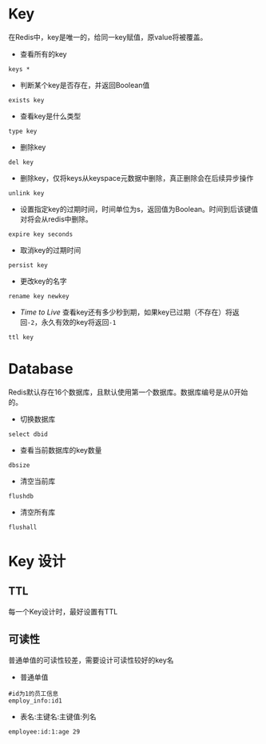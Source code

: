 # Key

在Redis中，key是唯一的，给同一key赋值，原value将被覆盖。

- 查看所有的key

```
keys *
```

- 判断某个key是否存在，并返回Boolean值

```
exists key
```

- 查看key是什么类型

```
type key
```

- 删除key

```
del key
```

- 删除key，仅将keys从keyspace元数据中删除，真正删除会在后续异步操作

```
unlink key
```

- 设置指定key的过期时间，时间单位为s，返回值为Boolean。时间到后该键值对将会从redis中删除。

```
expire key seconds
```

- 取消key的过期时间

```
persist key
```

- 更改key的名字

```
rename key newkey
```



- $Time\ to\ Live$ 查看key还有多少秒到期，如果key已过期（不存在）将返回`-2`，永久有效的key将返回`-1`

```
ttl key
```

# Database

Redis默认存在16个数据库，且默认使用第一个数据库。数据库编号是从0开始的。

- 切换数据库

```
select dbid
```

- 查看当前数据库的key数量

```
dbsize
```

- 清空当前库

```
flushdb
```

- 清空所有库

```
flushall
```



# Key 设计

## TTL

每一个Key设计时，最好设置有TTL

## 可读性

普通单值的可读性较差，需要设计可读性较好的key名

- 普通单值

```
#id为1的员工信息
employ_info:id1
```

- 表名:主键名:主键值:列名

```
employee:id:1:age 29
```


